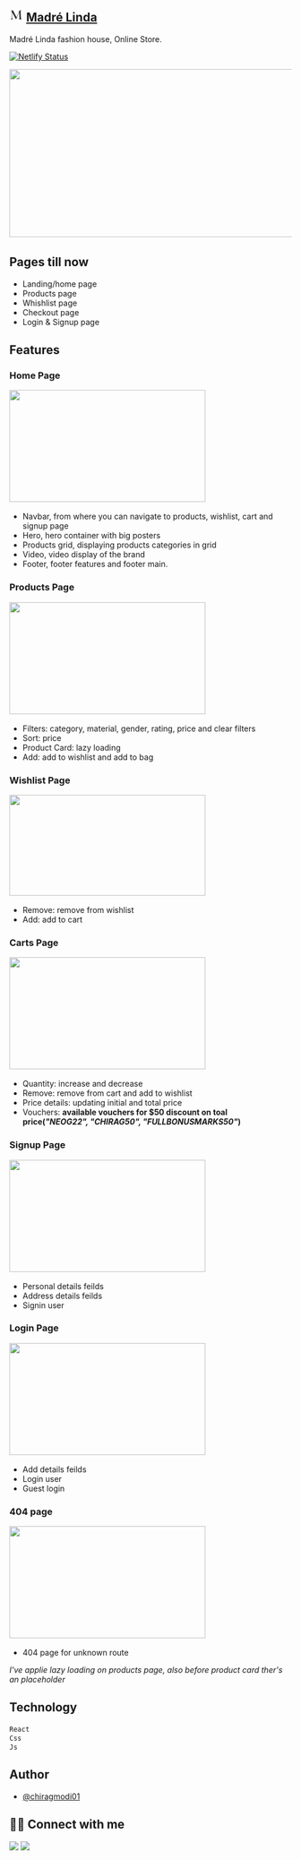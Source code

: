 ## <img src="/public/assets/favicon.png" width="25" height="25" /> [Madré Linda](https://madrelinda.netlify.app/)

Madré Linda fashion house, Online Store.

[![Netlify Status](https://api.netlify.com/api/v1/badges/b3a32c1a-b15d-4f15-8412-9df56267bfec/deploy-status)](https://app.netlify.com/sites/madrelinda/deploys)


<img src="https://user-images.githubusercontent.com/75688193/162261430-3b37219a-b282-47d8-ab73-b7c117d322eb.png" width="520" height="300" />



## Pages till now

- Landing/home page
- Products page 
- Whishlist page
- Checkout page
- Login & Signup page


## Features

### Home Page
  <img src="https://user-images.githubusercontent.com/75688193/162264460-b9c7659c-54c7-4028-b8a8-f3dfe45cedde.png" width="350" height="200" />

- Navbar, from where you can navigate to products, wishlist, cart and signup page 
- Hero, hero container with big posters
- Products grid, displaying products categories in grid
- Video, video display of the brand
- Footer, footer features and footer main.


### Products Page
  <img src="https://user-images.githubusercontent.com/75688193/162265205-66c2946a-8734-43e2-b31f-d9c99ed25f8d.png" width="350" height="200" />
  
- Filters: category, material, gender, rating, price and clear filters
- Sort: price
- Product Card: lazy loading
- Add: add to wishlist and add to bag


### Wishlist Page
  <img src="https://user-images.githubusercontent.com/75688193/162265344-4541cd99-c4d0-41b4-978f-910a5e32ef5e.png" width="350" height="180" />
  
- Remove: remove from wishlist
- Add: add to cart


### Carts Page
  <img src="https://user-images.githubusercontent.com/75688193/162265583-2c8216e6-8524-48a2-b094-66929f6ab476.png" width="350" height="200" />
  
- Quantity: increase and decrease
- Remove: remove from cart and add to wishlist
- Price details: updating initial and total price
- Vouchers: **available vouchers for $50 discount on toal price(_"NEOG22", "CHIRAG50", "FULLBONUSMARKS50"_)**


### Signup Page
  <img src="https://user-images.githubusercontent.com/75688193/162265776-ffd7211a-9392-4939-b2ed-f4ff3c6954ca.png" width="350" height="200" />

- Personal details feilds
- Address details feilds
- Signin user


### Login Page
  <img src="https://user-images.githubusercontent.com/75688193/162265919-730d77c7-d14c-4e36-9789-1173fab2de7c.png" width="350" height="200" />
  
- Add details feilds
- Login user
- Guest login


### 404 page
<img src="https://user-images.githubusercontent.com/75688193/162266096-d6b87c37-3a2d-4342-aff8-c8af62d6908c.png" width="350" height="200" />

- 404 page for unknown route  




_I've applie lazy loading on products page, also before product card ther's an placeholder_


## Technology
    React
    Css
    Js



## Author

- [@chiragmodi01](https://github.com/Chiragmodi01)


## 👨‍💻 Connect with me

<a href="https://twitter.com/ChiragM2020"><img src="https://img.shields.io/badge/Twitter-1DA1F2?style=for-the-badge&logo=twitter&logoColor=white"/></a>
<a href="https://www.linkedin.com/in/chirag-modi-582655202/"><img src="https://img.shields.io/badge/LinkedIn-0077B5?style=for-the-badge&logo=linkedin&logoColor=white"/></a>
